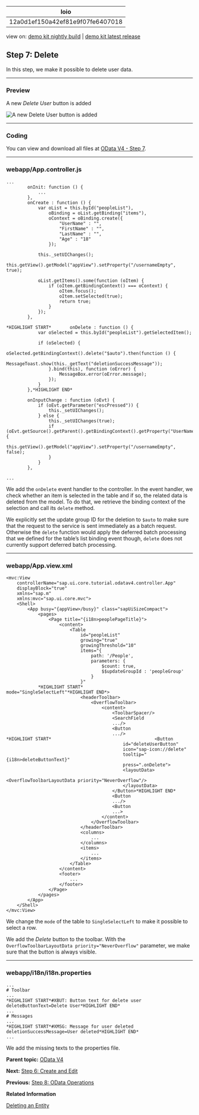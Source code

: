 <!-- loio12a0d1ef150a42ef81e9f07fe6407018 -->

| loio |
| -----|
| 12a0d1ef150a42ef81e9f07fe6407018 |

<div id="loio">

view on: [demo kit nightly build](https://openui5nightly.hana.ondemand.com/#/topic/12a0d1ef150a42ef81e9f07fe6407018) | [demo kit latest release](https://openui5.hana.ondemand.com/#/topic/12a0d1ef150a42ef81e9f07fe6407018)</div>

## Step 7: Delete

In this step, we make it possible to delete user data.

***

<a name="loio12a0d1ef150a42ef81e9f07fe6407018__section_bt4_fxc_z1b"/>

### Preview

   
  
<a name="loio12a0d1ef150a42ef81e9f07fe6407018__fig_m3r_hbx_4cb"/>A new *Delete User* button is added

 ![](loio32509f45ef8549998c73af49b8cfaa01_LowRes.png "A new Delete User button is added") 

***

<a name="loio12a0d1ef150a42ef81e9f07fe6407018__section_tsr_gxc_z1b"/>

### Coding

You can view and download all files at [OData V4 - Step 7](https://openui5.hana.ondemand.com/explored.html#/sample/sap.ui.core.tutorial.odatav4.07/preview).

***

<a name="loio12a0d1ef150a42ef81e9f07fe6407018__section_pvc_fyc_z1b"/>

### webapp/App.controller.js

```
...
		onInit: function () {
			...
		},
		onCreate : function () {
			var oList = this.byId("peopleList"),
				oBinding = oList.getBinding("items"),
				oContext = oBinding.create({
					"UserName" : "",
					"FirstName" : "",
					"LastName" : "",
					"Age" : "18"
				});

			this._setUIChanges();
			this.getView().getModel("appView").setProperty("/usernameEmpty", true);

			oList.getItems().some(function (oItem) {
				if (oItem.getBindingContext() === oContext) {
					oItem.focus();
					oItem.setSelected(true);
					return true;
				}
			});
		},

*HIGHLIGHT START*		onDelete : function () {
			var oSelected = this.byId("peopleList").getSelectedItem();

			if (oSelected) {
				oSelected.getBindingContext().delete("$auto").then(function () {
					MessageToast.show(this._getText("deletionSuccessMessage"));
				}.bind(this), function (oError) {
					MessageBox.error(oError.message);
				});
			}
		},*HIGHLIGHT END*

		onInputChange : function (oEvt) {
			if (oEvt.getParameter("escPressed")) {
				this._setUIChanges();
			} else {
				this._setUIChanges(true);
				if (oEvt.getSource().getParent().getBindingContext().getProperty("UserName")) {
					this.getView().getModel("appView").setProperty("/usernameEmpty", false);
				}
			}
		},

...
```

We add the `onDelete` event handler to the controller. In the event handler, we check whether an item is selected in the table and if so, the related data is deleted from the model. To do that, we retrieve the binding context of the selection and call its `delete` method.

We explicitly set the update group ID for the deletion to `$auto` to make sure that the request to the service is sent immediately as a batch request. Otherwise the `delete` function would apply the deferred batch processing that we defined for the table’s list binding event though, `delete` does not currently support deferred batch processing.

***

<a name="loio12a0d1ef150a42ef81e9f07fe6407018__section_pp2_mxc_z1b"/>

### webapp/App.view.xml

```
<mvc:View
	controllerName="sap.ui.core.tutorial.odatav4.controller.App"
	displayBlock="true"
	xmlns="sap.m"
	xmlns:mvc="sap.ui.core.mvc">
	<Shell>
		<App busy="{appView>/busy}" class="sapUiSizeCompact">
			<pages>
				<Page title="{i18n>peoplePageTitle}">
					<content>
						<Table
							id="peopleList"
							growing="true"
							growingThreshold="10"
							items="{
								path: '/People',
								parameters: {
									$count: true,
									$$updateGroupId : 'peopleGroup'
								}
							}"
			*HIGHLIGHT START*							mode="SingleSelectLeft"*HIGHLIGHT END*>
							<headerToolbar>
								<OverflowToolbar>
									<content>
										<ToolbarSpacer/>
										<SearchField
										.../>
										<Button
										.../>
*HIGHLIGHT START*										<Button
											id="deleteUserButton"
											icon="sap-icon://delete"
											tooltip="{i18n>deleteButtonText}"
											press=".onDelete">
											<layoutData>
												<OverflowToolbarLayoutData priority="NeverOverflow"/>
											</layoutData>
										</Button>*HIGHLIGHT END*
										<Button
										.../>
										<Button
										...>
									</content>
								</OverflowToolbar>
							</headerToolbar>
							<columns>
								...
							</columns>
							<items>
								...
							</items>
						</Table>
					</content>
					<footer>
						...
					</footer>
				</Page>
			</pages>
		</App>
	</Shell>
</mvc:View>
```

We change the `mode` of the table to `SingleSelectLeft` to make it possible to select a row.

We add the *Delete* button to the toolbar. With the `OverflowToolbarLayoutData priority="NeverOverflow"` parameter, we make sure that the button is always visible.

***

<a name="loio12a0d1ef150a42ef81e9f07fe6407018__section_kl4_d1x_4cb"/>

### webapp/i18n/i18n.properties

``` prefs
...
# Toolbar
...
*HIGHLIGHT START*#XBUT: Button text for delete user
deleteButtonText=Delete User*HIGHLIGHT END*
...
# Messages
...
*HIGHLIGHT START*#XMSG: Message for user deleted
deletionSuccessMessage=User deleted*HIGHLIGHT END*
...
```

We add the missing texts to the properties file.

**Parent topic:** [OData V4](OData_V4_bcdbde6.md "In this tutorial, we explore how features of OData V4 can be used in OpenUI5. We write a small app that consumes data from an OData V4 service to understand how to access, modify, aggregate, and filter data in an OData V4 model.")

**Next:** [Step 6: Create and Edit](Step_6_Create_and_Edit_b4f1266.md "In this step, we will make it possible to create and edit (update) user data from the user interface and send the data to the back end.")

**Previous:** [Step 8: OData Operations](Step_8_OData_Operations_a3e7cb6.md "Our OData service provides one OData operation: the ResetDataSource action. In this step, we add a button that resets all data changes we made during the tutorial to their original state using this action.")

**Related Information**  


[Deleting an Entity](Deleting_an_Entity_2613ebc.md "The Context.delete method deletes an entity on the server and updates the user interface accordingly.")


